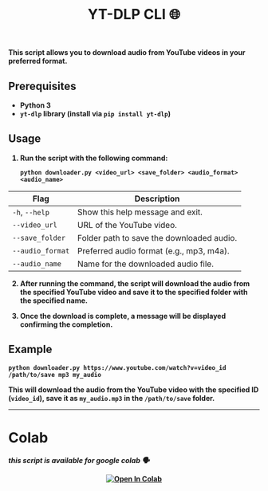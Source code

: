 # <br><h1 align="center"><b> YT-DLP CLI 🌐 <b></h1><br>


This script allows you to download audio from YouTube videos in your preferred format.

## Prerequisites
- Python 3
- `yt-dlp` library (install via `pip install yt-dlp`)

## Usage
1. Run the script with the following command:
    ```
    python downloader.py <video_url> <save_folder> <audio_format> <audio_name>
    ```
| Flag                                       | Description |
|--------------------------------------------|-------------|
| `-h`, `--help`                             | Show this help message and exit. |
| `--video_url`                                  | URL of the YouTube video. |
| `--save_folder`                                  | Folder path to save the downloaded audio. |
| `--audio_format`                                  | Preferred audio format (e.g., mp3, m4a). |
| `--audio_name`                                  | Name for the downloaded audio file. |



    

2. After running the command, the script will download the audio from the specified YouTube video and save it to the specified folder with the specified name.

3. Once the download is complete, a message will be displayed confirming the completion.

## Example
```
python downloader.py https://www.youtube.com/watch?v=video_id /path/to/save mp3 my_audio
```

This will download the audio from the YouTube video with the specified ID (`video_id`), save it as `my_audio.mp3` in the `/path/to/save` folder.

--- 


# Colab

*this script is available for google colab 🗣️*


<center>

[![Open In Colab](https://img.shields.io/badge/google_colab-F9AB00?style=flat-square&logo=googlecolab&logoColor=white)](https://colab.research.google.com/github/Blane187/yt_dlp-cli/blob/main/yt_dlp.ipynb)

</center>

